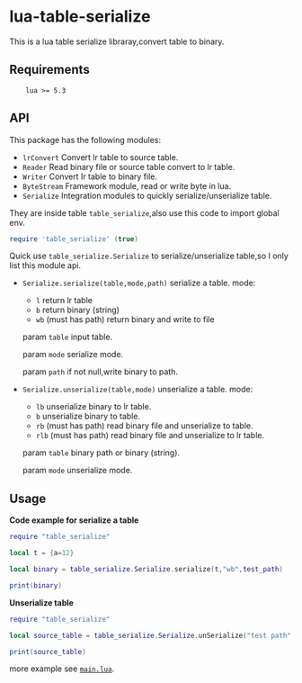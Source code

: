 # lua-table-serialize

This is a lua table serialize libraray,convert table to binary.

## Requirements

        lua >= 5.3

## API


This package has the following modules:
  * `lrConvert`
  Convert lr table to source table.
  * `Reader`
   Read binary file or source table convert to lr table.
  * `Writer`
   Convert Ir table to binary file.
  * `ByteStream`
    Framework module, read or write byte in lua.
  * `Serialize`
    Integration modules to quickly serialize/unserialize table.
  
They are inside table `table_serialize`,also use this code to import global env.
```lua
require 'table_serialize' (true)
```

Quick use `table_serialize.Serialize` to serialize/unserialize table,so I only list this module api.
 
* `Serialize.serialize(table,mode,path)`
serialize a table.
mode:
    * `l` return lr table
    * `b` return binary (string)
    * `wb` (must has path) return binary and write to file

    param `table` input table.

    param `mode` serialize mode.

    param `path` if not null,write binary to path.


* `Serialize.unserialize(table,mode)`
unserialize a table.
mode:
    * `lb` unserialize binary to lr table.
    * `b` unserialize binary to table.
    * `rb` (must has path) read binary file and unserialize to table.
    * `rlb` (must has path) read binary file and unserialize to lr table.
 
    param `table` binary path or binary (string).

    param `mode` unserialize mode.


## Usage


**Code example for serialize a table**
```lua
require "table_serialize" 

local t = {a=12}

local binary = table_serialize.Serialize.serialize(t,"wb",test_path)

print(binary)

```


**Unserialize table**


```lua
require "table_serialize" 

local source_table = table_serialize.Serialize.unSerialize("test path","rb")

print(source_table)

```
more example see [`main.lua`](https://github.com/dingyi222666/lua-table-serialize/blob/main/main.lua).
